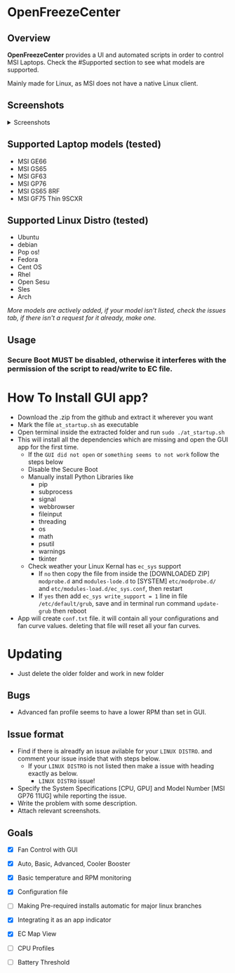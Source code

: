 # OpenFreezeCenter

## Overview
**OpenFreezeCenter** provides a UI and automated scripts in order to control MSI Laptops. Check the #Supported section to see what models are supported.

Mainly made for Linux, as MSI does not have a native Linux client.

## Screenshots
<details>
<summary>Screenshots</summary>

## Main Application
![Screenshot from 2021-06-10 04-16-03.png](https://github.com/YoCodingMonster/OpenFreezeCenter/blob/a9af1fe3d027d6e2af8ceef4a0c62e2735c12e83/Screenshot%20from%202021-06-10%2004-16-03.png)

## Expanded Basic Menu
![Screenshot from 2021-06-10 04-16-07.png](https://github.com/YoCodingMonster/OpenFreezeCenter/blob/a9af1fe3d027d6e2af8ceef4a0c62e2735c12e83/Screenshot%20from%202021-06-10%2004-16-07.png)

## Expanded Battery Menu
![Screenshot from 2021-06-10 04-16-10.png](https://github.com/YoCodingMonster/OpenFreezeCenter/blob/a9af1fe3d027d6e2af8ceef4a0c62e2735c12e83/Screenshot%20from%202021-06-10%2004-16-10.png)

## Advanced Fan curve Window
![Screenshot from 2021-06-10 04-44-41.png](https://github.com/YoCodingMonster/OpenFreezeCenter/blob/f1905b95af32f66c629c22eb68a1ce6130c9164f/Screenshot%20from%202021-06-10%2004-44-41.png)

## Monitoring Window
![Screenshot from 2021-06-10 04-16-24.png](https://github.com/YoCodingMonster/OpenFreezeCenter/blob/a9af1fe3d027d6e2af8ceef4a0c62e2735c12e83/Screenshot%20from%202021-06-10%2004-16-24.png)

## EC Map Window
![Screenshot from 2021-06-10 04-16-36.png](https://github.com/YoCodingMonster/OpenFreezeCenter/blob/a9af1fe3d027d6e2af8ceef4a0c62e2735c12e83/Screenshot%20from%202021-06-10%2004-16-36.png)
</details>

## Supported Laptop models (tested)
- MSI GE66
- MSI GS65
- MSI GF63
- MSI GP76
- MSI GS65 8RF
- MSI GF75 Thin 9SCXR

## Supported Linux Distro (tested)
- Ubuntu
- debian
- Pop os!
- Fedora
- Cent OS
- Rhel
- Open Sesu
- Sles
- Arch

*More models are actively added, if your model isn't listed, check the issues tab, if there isn't a request for it already, make one.*

## Usage
### **Secure Boot MUST** be disabled, otherwise it interferes with the permission of the script to read/write to EC file.

# How To Install GUI app?
- Download the .zip from the github and extract it wherever you want
- Mark the file ```at_startup.sh``` as executable
- Open terminal inside the extracted folder and run ```sudo ./at_startup.sh```
- This will install all the dependencies which are missing and open the GUI app for the first time.
  - If the ```GUI did not open``` or ```something seems to not work``` follow the steps below
  - Disable the Secure Boot
  - Manually install Python Libraries like
    - pip
    - subprocess
    - signal
    - webbrowser
    - fileinput
    - threading
    - os
    - math
    - psutil
    - warnings
    - tkinter
  - Check weather your Linux Kernal has ```ec_sys``` support
      - If ```no``` then copy the file from inside the [DOWNLOADED ZIP] ```modprobe.d``` and ```modules-lode.d``` to [SYSTEM] ```etc/modprobe.d/``` and ```etc/modules-load.d/ec_sys.conf```, then restart
      - If ```yes``` then add ```ec_sys write_support = 1``` line in file ```/etc/default/grub```, save and in terminal run command ```update-grub``` then reboot
- App will create ```conf.txt``` file. it will contain all your configurations and fan curve values. deleting that file will reset all your fan curves.

# Updating 
- Just delete the older folder and work in new folder

## Bugs
- Advanced fan profile seems to have a lower RPM than set in GUI.

## Issue format
- Find if there is alreadfy an issue avilable for your ```LINUX DISTRO```. and comment your issue inside that with steps below.
  - If your ```LINUX DISTRO``` is not listed then make a issue with heading exactly as below.
    - ```LINUX DISTRO``` issue!
- Specify the System Specifications [CPU, GPU] and Model Number [MSI GP76 11UG] while reporting the issue.
- Write the problem with some description.
- Attach relevant screenshots.


## Goals
- [X] Fan Control with GUI
- [X] Auto, Basic, Advanced, Cooler Booster
- [X] Basic temperature and RPM monitoring
- [X] Configuration file
- [ ] Making Pre-required installs automatic for major linux branches 
- [X] Integrating it as an app indicator
- [X] EC Map View
- [ ] CPU Profiles
- [ ] Battery Threshold

